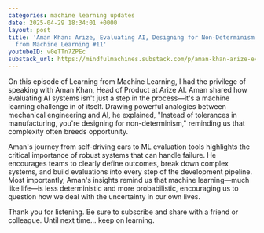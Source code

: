 ```yaml
---
categories: machine learning updates
date: 2025-04-29 18:34:01 +0000
layout: post
title: 'Aman Khan: Arize, Evaluating AI, Designing for Non-Determinism | Learning
  from Machine Learning #11'
youtubeID: v0eTTn7ZPEc
substack_url: https://mindfulmachines.substack.com/p/aman-khan-arize-evaluating-ai-designing
---
```


On this episode of Learning from Machine Learning, I had the privilege of speaking with Aman Khan, Head of Product at Arize AI. Aman shared how evaluating AI systems isn't just a step in the process—it's a machine learning challenge in of itself. Drawing powerful analogies between mechanical engineering and AI, he explained, "Instead of tolerances in manufacturing, you're designing for non-determinism," reminding us that complexity often breeds opportunity.

Aman's journey from self-driving cars to ML evaluation tools highlights the critical importance of robust systems that can handle failure. He encourages teams to clearly define outcomes, break down complex systems, and build evaluations into every step of the development pipeline. Most importantly, Aman's insights remind us that machine learning—much like life—is less deterministic and more probabilistic, encouraging us to question how we deal with the uncertainty in our own lives.

Thank you for listening. Be sure to subscribe and share with a friend or colleague. Until next time... keep on learning.
